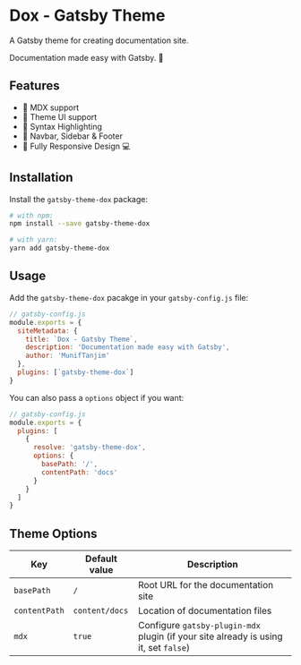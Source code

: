 # Dox - Gatsby Theme

A Gatsby theme for creating documentation site.

Documentation made easy with Gatsby. :tada:

## Features

- :open_book: MDX support
- :nail_care: Theme UI support
- :art: Syntax Highlighting
- :bookmark_tabs: Navbar, Sidebar & Footer
- :iphone: Fully Responsive Design :computer:

## Installation

Install the `gatsby-theme-dox` package:

```sh
# with npm:
npm install --save gatsby-theme-dox

# with yarn:
yarn add gatsby-theme-dox
```

## Usage

Add the `gatsby-theme-dox` pacakge in your `gatsby-config.js` file:

```js
// gatsby-config.js
module.exports = {
  siteMetadata: {
    title: `Dox - Gatsby Theme`,
    description: 'Documentation made easy with Gatsby',
    author: 'MunifTanjim'
  },
  plugins: [`gatsby-theme-dox`]
}
```

You can also pass a `options` object if you want:

```js
// gatsby-config.js
module.exports = {
  plugins: [
    {
      resolve: 'gatsby-theme-dox',
      options: {
        basePath: '/',
        contentPath: 'docs'
      }
    }
  ]
}
```

## Theme Options

| Key           | Default value  | Description                                                                          |
| ------------- | -------------- | ------------------------------------------------------------------------------------ |
| `basePath`    | `/`            | Root URL for the documentation site                                                  |
| `contentPath` | `content/docs` | Location of documentation files                                                      |
| `mdx`         | `true`         | Configure `gatsby-plugin-mdx` plugin (if your site already is using it, set `false`) |
